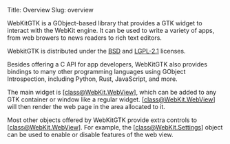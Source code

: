 Title: Overview
Slug: overview

WebKitGTK is a GObject-based library that provides a GTK widget
to interact with the WebKit engine. It can be used to write a
variety of apps, from web browers to news readers to rich text
editors.

WebkitGTK is distributed under the [BSD][bsd] and [LGPL-2.1][lgpl-2.1]
licenses.

Besides offering a C API for app developers, WebKitGTK also
provides bindings to many other programming languages using
GObject Introspection, including Python, Rust, JavaScript, and
more.

The main widget is [class@WebKit.WebView], which can be added
to any GTK container or window like a regular widget.
[class@WebKit.WebView] will then render the web page in the
area allocated to it.

Most other objects offered by WebKitGTK provide extra controls
to [class@WebKit.WebView]. For example, the [class@WebKit.Settings]
object can be used to enable or disable features of the web view.


[bsd]: https://github.com/WebKit/WebKit/blob/main/Source/WebCore/LICENSE-APPLE
[lgpl-2.1]: https://www.gnu.org/licenses/old-licenses/lgpl-2.1.en.html
